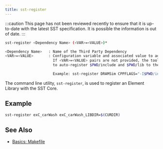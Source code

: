 ```yaml
---
title: sst-register
---
```


:::caution
This page has not been reviewed recently to ensure that it is up-to-date with the latest SST specification. It is possible the information is out of date.
:::

```bash
sst-register <Dependency Name> (<VAR>=<VALUE>)*

<Dependency Name>   : Name of the Third Party Dependency
<VAR>=<VALUE>       : Configuration variable and associated value to add to registry.
                      If <VAR>=<VALUE> pairs are not provided, the tool will attempt
                      to auto-register $PWD/include and $PWD/lib to the name

                      Example: sst-register DRAMSim CPPFLAGS="-I$PWD/include"
```

The command line utility, `sst-register`, is used to register an Element Library with the SST Core.


## Example

```bash
sst-register exC_carWash exC_carWash_LIBDIR=$(CURDIR)
```
## See Also

- [Basics: Makefile](guides/files/basics_makefile.md)